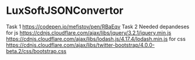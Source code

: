 # LuxSoftJSONConvertor
Task 1
https://codepen.io/mefistov/pen/RBaEqv
Task 2
Needed depandeses for js
https://cdnjs.cloudflare.com/ajax/libs/jquery/3.2.1/jquery.min.js
https://cdnjs.cloudflare.com/ajax/libs/lodash.js/4.17.4/lodash.min.js
for css
https://cdnjs.cloudflare.com/ajax/libs/twitter-bootstrap/4.0.0-beta.2/css/bootstrap.css



